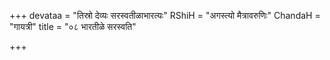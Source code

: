 +++
devataa = "तिस्रो देव्यः सरस्वतीळाभारत्यः"
RShiH = "अगस्त्यो मैत्रावरुणिः"
ChandaH = "गायत्री"
title = "०८ भारतीळे सरस्वति"

+++
